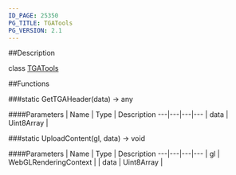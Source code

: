 ```yaml
---
ID_PAGE: 25350
PG_TITLE: TGATools
PG_VERSION: 2.1
---
```

##Description

class [TGATools](/classes/2.2-alpha/TGATools)



##Functions

###static GetTGAHeader(data) &rarr; any



####Parameters
 | Name | Type | Description
---|---|---|---
 | data | Uint8Array | 

###static UploadContent(gl, data) &rarr; void



####Parameters
 | Name | Type | Description
---|---|---|---
 | gl | WebGLRenderingContext | 
 | data | Uint8Array | 

